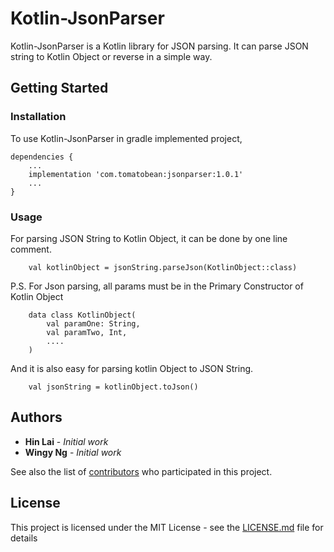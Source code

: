 # Kotlin-JsonParser

Kotlin-JsonParser is a Kotlin library for JSON parsing. It can parse JSON string to Kotlin Object or reverse in a simple way.

## Getting Started


### Installation
To use Kotlin-JsonParser in gradle implemented project, 
```
dependencies {
	...
	implementation 'com.tomatobean:jsonparser:1.0.1'
	...
}
```

### Usage

For parsing JSON String to Kotlin Object, it can be done by one line comment.

```
	val kotlinObject = jsonString.parseJson(KotlinObject::class)
```

P.S. For Json parsing, all params must be in the Primary Constructor of Kotlin Object

```
    data class KotlinObject(
        val paramOne: String,
        val paramTwo, Int,
        ....
    )
```

And it is also easy for parsing kotlin Object to JSON String.

```
	val jsonString = kotlinObject.toJson()
```

## Authors

* **Hin Lai** - *Initial work*
* **Wingy Ng** - *Initial work*

See also the list of [contributors](CONTRIBUTORS.md) who participated in this project.

## License

This project is licensed under the MIT License - see the [LICENSE.md](LICENSE.md) file for details
